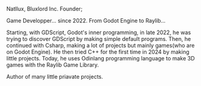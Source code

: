 Natllux, Bluxlord Inc. Founder;

Game Developper... since 2022. From Godot Engine to Raylib... 

Starting, with GDScript, Godot's inner programming, in late 2022, he was trying to discover GDScript by making simple default programs. Then, he continued with Csharp, making a lot of projects but mainly games(who are on Godot Engine). He then tried C++ for the first time in 2024 by making little projects. Today, he uses Odinlang programming language to make 3D games with the Raylib Game Library.

Author of many little priavate projects.
